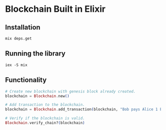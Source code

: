 # Blockchain Built in Elixir

## Installation

```curl
mix deps.get
```

## Running the library

```curl
iex -S mix
```

## Functionality

```elixir
# Create new blockchain with genesis block already created.
blockchain = Blockchain.new()

# Add transaction to the blockchain.
blockchain = Blockchain.add_transaction(blockchain, "Bob pays Alice 1 BTC")

# Verify if the blockchain is valid.
Blockchain.verify_chain?(blockchain)
```
